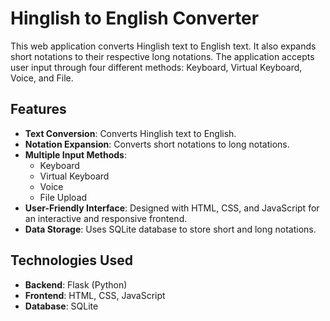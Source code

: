 # Hinglish to English Converter

This web application converts Hinglish text to English text. It also expands short notations to their respective long notations. The application accepts user input through four different methods: Keyboard, Virtual Keyboard, Voice, and File.

## Features

- **Text Conversion**: Converts Hinglish text to English.
- **Notation Expansion**: Converts short notations to long notations.
- **Multiple Input Methods**:
  - Keyboard
  - Virtual Keyboard
  - Voice
  - File Upload
- **User-Friendly Interface**: Designed with HTML, CSS, and JavaScript for an interactive and responsive frontend.
- **Data Storage**: Uses SQLite database to store short and long notations.

## Technologies Used

- **Backend**: Flask (Python)
- **Frontend**: HTML, CSS, JavaScript
- **Database**: SQLite




